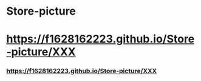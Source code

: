 # Store-picture

# https://f1628162223.github.io/Store-picture/XXX

### https://f1628162223.github.io/Store-picture/XXX

